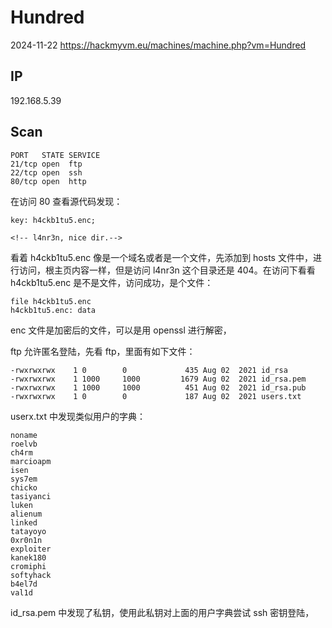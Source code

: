 # Hundred

2024-11-22 https://hackmyvm.eu/machines/machine.php?vm=Hundred

## IP

192.168.5.39

## Scan

```
PORT   STATE SERVICE
21/tcp open  ftp
22/tcp open  ssh
80/tcp open  http
```

在访问 80 查看源代码发现：

```
key: h4ckb1tu5.enc;

<!-- l4nr3n, nice dir.-->
```

看着 h4ckb1tu5.enc 像是一个域名或者是一个文件，先添加到 hosts 文件中，进行访问，根主页内容一样，但是访问 l4nr3n 这个目录还是 404。在访问下看看 h4ckb1tu5.enc 是不是文件，访问成功，是个文件：

```
file h4ckb1tu5.enc
h4ckb1tu5.enc: data
```

enc 文件是加密后的文件，可以是用 openssl 进行解密，

ftp 允许匿名登陆，先看 ftp，里面有如下文件：

```
-rwxrwxrwx    1 0        0             435 Aug 02  2021 id_rsa
-rwxrwxrwx    1 1000     1000         1679 Aug 02  2021 id_rsa.pem
-rwxrwxrwx    1 1000     1000          451 Aug 02  2021 id_rsa.pub
-rwxrwxrwx    1 0        0             187 Aug 02  2021 users.txt
```

userx.txt 中发现类似用户的字典：

```
noname
roelvb
ch4rm
marcioapm
isen
sys7em
chicko
tasiyanci
luken
alienum
linked
tatayoyo
0xr0n1n
exploiter
kanek180
cromiphi
softyhack
b4el7d
val1d
```

id_rsa.pem 中发现了私钥，使用此私钥对上面的用户字典尝试 ssh 密钥登陆，
